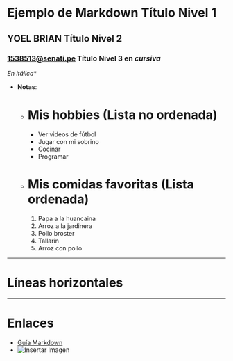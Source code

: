 # Ejemplo de Markdown Título Nivel 1

## YOEL BRIAN Título Nivel 2

### 1538513@senati.pe Título Nivel 3 en *cursiva*

*En *itálica***

- **Notas**: 
  - # Mis hobbies (Lista no ordenada)
    - Ver videos de fútbol
    - Jugar con mi sobrino
    - Cocinar
    - Programar

  - # Mis comidas favoritas (Lista ordenada)
    1. Papa a la huancaina
    2. Arroz a la jardinera
    3. Pollo broster
    4. Tallarín
    5. Arroz con pollo

---

# Líneas horizontales

---

# Enlaces
- [Guía Markdown](https://www.markdownguide.org)
- ![Insertar Imagen](https://www.twistedroad.com/bikes/us/ca/los-angeles/2019-yamaha-mt-09/m-v97rmke)
